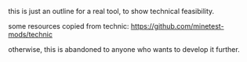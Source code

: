 this is just an outline for a real tool, to show technical feasibility.

some resources copied from technic:
https://github.com/minetest-mods/technic

otherwise, this is abandoned to anyone who wants to develop it further.
